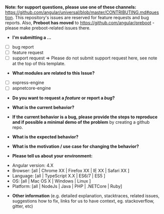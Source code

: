 **Note: for support questions, please use one of these channels:** https://github.com/angular/universal/blob/master/CONTRIBUTING.md#question. This repository's issues are reserved for feature requests and bug reports. Also, **Preboot has moved** to https://github.com/angular/preboot - please make preboot-related issues there.

* **I'm submitting a ...**
- [ ] bug report
- [ ] feature request
- [ ] support request => Please do not submit support request here, see note at the top of this template.

* **What modules are related to this Issue?**
- [ ] express-engine
- [ ] aspnetcore-engine

* **Do you want to request a *feature* or report a *bug*?**



* **What is the current behavior?**



* **If the current behavior is a bug, please provide the steps to reproduce and if possible a minimal demo of the problem** by creating a github repo.



* **What is the expected behavior?**



* **What is the motivation / use case for changing the behavior?**



* **Please tell us about your environment:**

- Angular version: 4.X
- Browser: [all | Chrome XX | Firefox XX | IE XX | Safari XX ]
- Language: [all | TypeScript X.X | ES6/7 | ES5 ]
- OS:  [all | Mac OS X | Windows | Linux ]
- Platform: [all | NodeJs | Java | PHP | .NETCore | Ruby]



* **Other information** (e.g. detailed explanation, stacktraces, related issues, suggestions how to fix, links for us to have context, eg. stackoverflow, gitter, etc)
